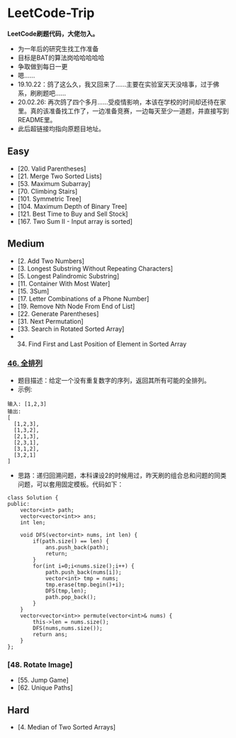# LeetCode-Trip
**LeetCode刷题代码，大佬勿入。**
* 为一年后的研究生找工作准备
* 目标是BAT的算法岗哈哈哈哈哈
* 争取做到每日一更
* 嗯……
* 19.10.22：鸽了这么久，我又回来了……主要在实验室天天没啥事，过于佛系，刷刷题吧……
* 20.02.26: 再次鸽了四个多月……受疫情影响，本该在学校的时间却还待在家里。真的该准备找工作了，一边准备竞赛，一边每天至少一道题，并直接写到README里。
* 此后超链接均指向原题目地址。

## Easy
- [20. Valid Parentheses]
- [21. Merge Two Sorted Lists]
- [53. Maximum Subarray]
- [70. Climbing Stairs]
- [101. Symmetric Tree]
- [104. Maximum Depth of Binary Tree]
- [121. Best Time to Buy and Sell Stock]
- [167. Two Sum II - Input array is sorted]

## Medium
- [2. Add Two Numbers]
- [3. Longest Substring Without Repeating Characters]
- [5. Longest Palindromic Substring]
- [11. Container With Most Water]
- [15. 3Sum]
- [17. Letter Combinations of a Phone Number]
- [19. Remove Nth Node From End of List]
- [22. Generate Parentheses]
- [31. Next Permutation]
- [33. Search in Rotated Sorted Array]
- 34. Find First and Last Position of Element in Sorted Array
### [46. 全排列](https://leetcode-cn.com/problems/permutations/)
- 题目描述：给定一个没有重复数字的序列，返回其所有可能的全排列。
- 示例:
```
输入: [1,2,3]
输出:
[
  [1,2,3],
  [1,3,2],
  [2,1,3],
  [2,3,1],
  [3,1,2],
  [3,2,1]
]
```
- 思路：递归回溯问题，本科课设2的时候用过，昨天刷的组合总和问题的同类问题，可以套用固定模板。代码如下：
```
class Solution {
public:
    vector<int> path;
    vector<vector<int>> ans;
    int len;
    
    void DFS(vector<int> nums, int len) {
        if(path.size() == len) {
            ans.push_back(path);
            return;
        }
        for(int i=0;i<nums.size();i++) {          
            path.push_back(nums[i]);            
            vector<int> tmp = nums;
            tmp.erase(tmp.begin()+i);
            DFS(tmp,len);
            path.pop_back();
        }
    }
    vector<vector<int>> permute(vector<int>& nums) {
        this->len = nums.size();
        DFS(nums,nums.size());
        return ans;
    }
};
```
### [48. Rotate Image]

- [55. Jump Game]
- [62. Unique Paths]

## Hard
- [4. Median of Two Sorted Arrays]

